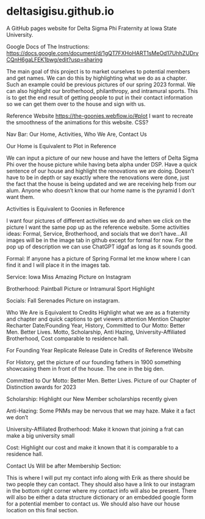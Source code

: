 # deltasigisu.github.io
A GitHub pages website for Delta Sigma Phi Fraternity at Iowa State University.


Google Docs of The Instructions:
https://docs.google.com/document/d/1gQT7FXHoHART1sMeOd17UhhZUDrvCQnH6gaLFEK1bwg/edit?usp=sharing

The main goal of this project is to market ourselves to potential members and get names. We can do this by highlighting what we do as a chapter. Such an example could be previous pictures of our spring 2023 formal. We can also highlight our brotherhood, philanthropy, and intramural sports. This is to get the end result of getting people to put in their contact information so we can get them over to the house and sign with us. 



Reference Website
https://the-goonies.webflow.io/#plot
I want to recreate the smoothness of the animations for this website. CSS? 

Nav Bar: Our Home, Activities, Who We Are, Contact Us





Our Home is Equivalent to Plot in Reference 

We can input a picture of our new house and have the letters of Delta Sigma Phi over the house picture while having beta alpha under DSP. Have a quick sentence of our house and highlight the renovations we are doing. Doesn’t have to be in depth or say exactly where the renovations were done, just the fact that the house is being updated and we are receiving help from our alum. Anyone who doesn’t know that our home name is the pyramid I don’t want them. 






Activities is Equivalent to Goonies in Reference

I want four pictures of different activities we do and when we click on the picture I want the same pop up as the reference website. Some activities ideas: Formal, Service, Brotherhood, and socials that we don’t have…All images will be in the image tab in github except for formal for now. For the pop up of description we can use ChatGPT idgaf as long as it sounds good. 

Formal:
If anyone has a picture of Spring Formal let me know where I can find it and I will place it in the images tab. 

Service:
Iowa Miss Amazing Picture on Instagram 

Brotherhood:
Paintball Picture or Intramural Sport Highlight 

Socials: 
Fall Serenades Picture on instagram.





Who We Are is Equivalent to Credits
Highlight what we are as a fraternity and chapter and quick captions to get viewers attention
Mention Chapter Recharter Date/Founding Year, History, Committed to Our Motto: Better Men. Better Lives. Motto, Scholarship, Anti Hazing, University-Affiliated Brotherhood, Cost comparable to residence hall. 

For Founding Year Replicate Release Date in Credits of Reference Website


For History, get the picture of our founding fathers in 1900 something showcasing them in front of the house. The one in the big den. 

Committed to Our Motto: Better Men. Better Lives. 
Picture of our Chapter of Distinction awards for 2023


Scholarship: 
Highlight our New Member scholarships recently given 

Anti-Hazing:
Some PNMs may be nervous that we may haze. Make it a fact we don’t

University-Affiliated Brotherhood:
Make it known that joining a frat can make a big university small 

Cost:
Highlight our cost and make it known that it is comparable to a residence hall. 






Contact Us Will be after Membership Section: 

This is where I will put my contact info along with Erik as there should be two people they can contact. They should also have a link to our instagram in the bottom right corner where my contact info will also be present. There will also be either a data structure dictionary or an embedded google form for a potential member to contact us. We should also have our house location on this final section. 






